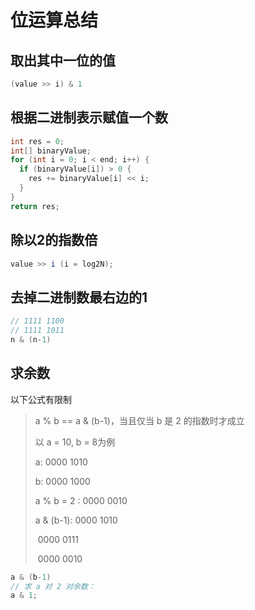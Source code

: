 #  位运算总结

## 取出其中一位的值

```java
(value >> i) & 1
```

## 根据二进制表示赋值一个数

```java
int res = 0;
int[] binaryValue;
for (int i = 0; i < end; i++) {
  if (binaryValue[i]) > 0 {
    res += binaryValue[i] << i;
  }
}
return res;
```

## 除以2的指数倍

```java
value >> i (i = log2N);
```

## 去掉二进制数最右边的1

```java
// 1111 1100
// 1111 1011
n & (n-1)
```

## 求余数

以下公式有限制

> a % b == a & (b-1)，当且仅当 b 是 2 的指数时才成立
>
> 以 a = 10,  b = 8为例
>
> a: 			  0000 1010
>
> b: 			  0000 1000
>
> a % b = 2 : 0000 0010
>
> 
>
> a & (b-1):    0000 1010
>
> ​					0000 0111
>
> ​					0000 0010

```java
a & (b-1)
// 求 a 对 2 对余数：
a & 1;
```

